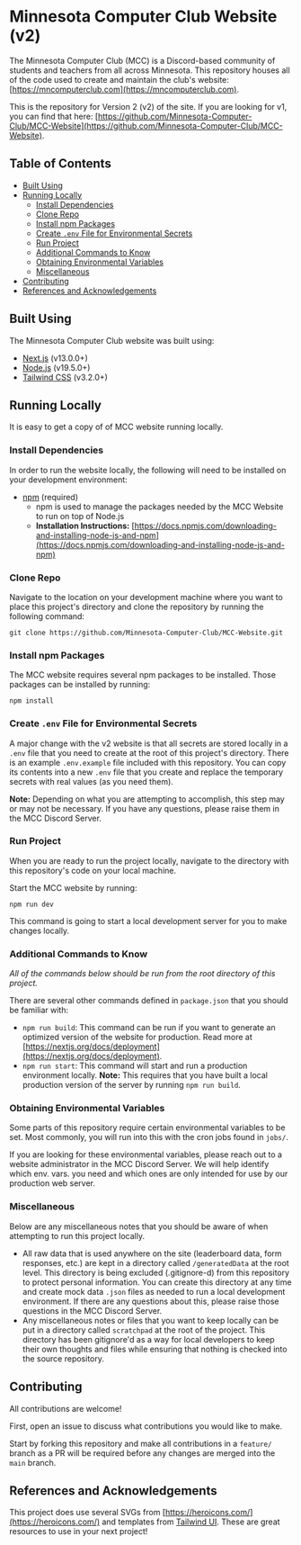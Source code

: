 # Minnesota Computer Club Website (v2)
The Minnesota Computer Club (MCC) is a Discord-based community of students and teachers from all across Minnesota. This repository houses all of the code used to create and maintain the club's website: [https://mncomputerclub.com](https://mncomputerclub.com).

This is the repository for Version 2 (v2) of the site. If you are looking for v1, you can find that here: [https://github.com/Minnesota-Computer-Club/MCC-Website](https://github.com/Minnesota-Computer-Club/MCC-Website).

## Table of Contents
- [Built Using](#built-using)
- [Running Locally](#running-locally)
  - [Install Dependencies](#install-dependencies)
  - [Clone Repo](#clone-repo)
  - [Install npm Packages](#install-npm-packages)
  - [Create `.env` File for Environmental Secrets](#create-env-file-for-environmental-secrets)
  - [Run Project](#run-project)
  - [Additional Commands to Know](#additional-commands-to-know)
  - [Obtaining Environmental Variables](#obtaining-environmental-variables)
  - [Miscellaneous](#miscellaneous)
- [Contributing](#contributing)
- [References and Acknowledgements](#references-and-acknowledgements)

## Built Using
The Minnesota Computer Club website was built using:
- [Next.js](https://nextjs.org) (v13.0.0+)
- [Node.js](https://nodejs.org/en/) (v19.5.0+)
- [Tailwind CSS](https://tailwindcss.com) (v3.2.0+)

## Running Locally
It is easy to get a copy of of MCC website running locally.

### Install Dependencies
In order to run the website locally, the following will need to be installed on your development environment:
- [npm](https://www.npmjs.com) (required)
  - npm is used to manage the packages needed by the MCC Website to run on top of Node.js
  - **Installation Instructions:** [https://docs.npmjs.com/downloading-and-installing-node-js-and-npm](https://docs.npmjs.com/downloading-and-installing-node-js-and-npm)

### Clone Repo
Navigate to the location on your development machine where you want to place this project's directory and clone the repository by running the following command:

    git clone https://github.com/Minnesota-Computer-Club/MCC-Website.git

### Install npm Packages
The MCC website requires several npm packages to be installed. Those packages can be installed by running:

    npm install

### Create `.env` File for Environmental Secrets
A major change with the v2 website is that all secrets are stored locally in a `.env` file that you need to create at the root of this project's directory. There is an example `.env.example` file included with this repository. You can copy its contents into a new `.env` file that you create and replace the temporary secrets with real values (as you need them).

**Note:** Depending on what you are attempting to accomplish, this step may or may not be necessary. If you have any questions, please raise them in the MCC Discord Server.

### Run Project
When you are ready to run the project locally, navigate to the directory with this repository's code on your local machine. 

Start the MCC website by running:

    npm run dev

This command is going to start a local development server for you to make changes locally.

### Additional Commands to Know
*All of the commands below should be run from the root directory of this project.*

There are several other commands defined in `package.json` that you should be familiar with:
- `npm run build`: This command can be run if you want to generate an optimized version of the website for production. Read more at [https://nextjs.org/docs/deployment](https://nextjs.org/docs/deployment).
- `npm run start`: This command will start and run a production environment locally. **Note:** This requires that you have built a local production version of the server by running `npm run build`.

### Obtaining Environmental Variables
Some parts of this repository require certain environmental variables to be set. Most commonly, you will run into this with the cron jobs found in `jobs/`.

If you are looking for these environmental variables, please reach out to a website administrator in the MCC Discord Server. We will help identify which env. vars. you need and which ones are only intended for use by our production web server.

### Miscellaneous
Below are any miscellaneous notes that you should be aware of when attempting to run this project locally.

- All raw data that is used anywhere on the site (leaderboard data, form responses, etc.) are kept in a directory called `/generatedData` at the root level. This directory is being excluded (.gitignore-d) from this repository to protect personal information. You can create this directory at any time and create mock data `.json` files as needed to run a local development environment. If there are any questions about this, please raise those questions in the MCC Discord Server.
- Any miscellaneous notes or files that you want to keep locally can be put in a directory called `scratchpad` at the root of the project. This directory has been gitignore'd as a way for local developers to keep their own thoughts and files while ensuring that nothing is checked into the source repository.

## Contributing
All contributions are welcome! 

First, open an issue to discuss what contributions you would like to make. 

Start by forking this repository and make all contributions in a `feature/` branch as a PR will be required before any changes are merged into the `main` branch.

## References and Acknowledgements
This project does use several SVGs from [https://heroicons.com/](https://heroicons.com/) and templates from [Tailwind UI](https://tailwindui.com/). These are great resources to use in your next project!

